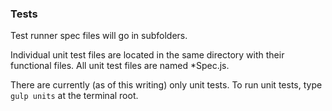 ### Tests

Test runner spec files will go in subfolders.

Individual unit test files are located in the same directory with their functional files. All unit test files are named *Spec.js.

There are currently (as of this writing) only unit tests. To run unit tests, type `gulp units` at the terminal root.
